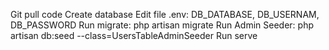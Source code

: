 Git pull code
Create database
Edit file .env: DB_DATABASE, DB_USERNAM, DB_PASSWORD
Run migrate: php artisan migrate
Run Admin Seeder:  php artisan db:seed --class=UsersTableAdminSeeder
Run serve
